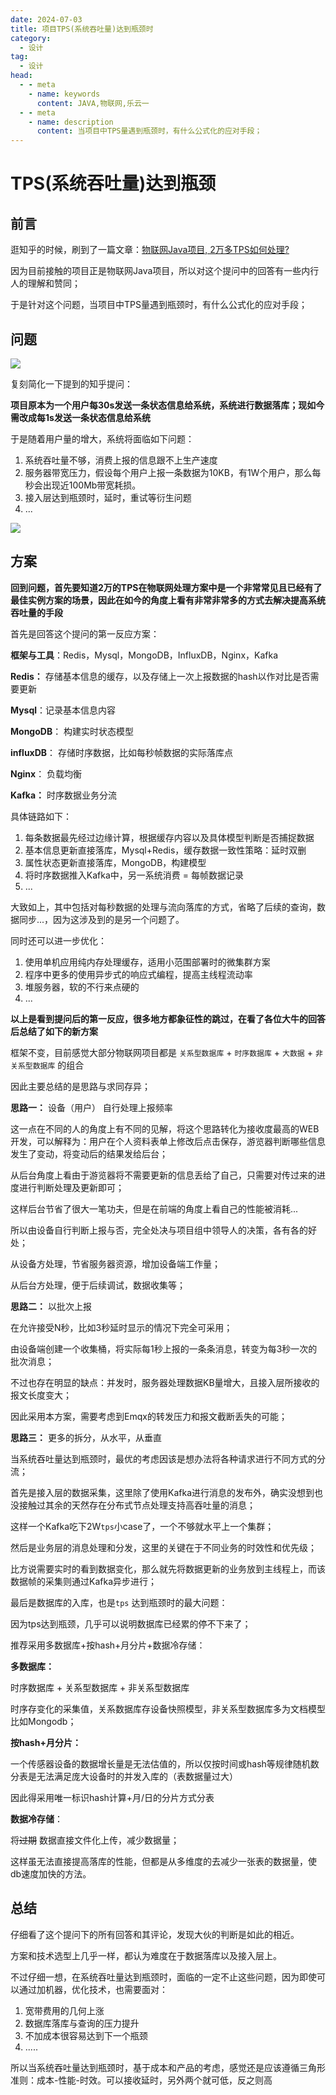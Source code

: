 ```yaml
---
date: 2024-07-03
title: 项目TPS(系统吞吐量)达到瓶颈时
category: 
  - 设计
tag:
  - 设计
head:
  - - meta
    - name: keywords
      content: JAVA,物联网,乐云一
  - - meta
    - name: description
      content: 当项目中TPS量遇到瓶颈时，有什么公式化的应对手段；
---
```

# TPS(系统吞吐量)达到瓶颈

## 前言

逛知乎的时候，刷到了一篇文章：[物联网Java项目, 2万多TPS如何处理?](https://www.zhihu.com/question/655958909)

因为目前接触的项目正是物联网Java项目，所以对这个提问中的回答有一些内行人的理解和赞同；

于是针对这个问题，当项目中TPS量遇到瓶颈时，有什么公式化的应对手段；

## 问题

![](https://leyunone-img.oss-cn-hangzhou.aliyuncs.com/image/2024-07-02/1.png)

复刻简化一下提到的知乎提问：

**项目原本为一个用户每30s发送一条状态信息给系统，系统进行数据落库；现如今需改成每1s发送一条状态信息给系统**

于是随着用户量的增大，系统将面临如下问题：

1. 系统吞吐量不够，消费上报的信息跟不上生产速度
2. 服务器带宽压力，假设每个用户上报一条数据为10KB，有1W个用户，那么每秒会出现近100Mb带宽耗损。
3. 接入层达到瓶颈时，延时，重试等衍生问题
4. ...

![](https://leyunone-img.oss-cn-hangzhou.aliyuncs.com/image/2024-07-02/2.png)

## 方案

**回到问题，首先要知道2万的TPS在物联网处理方案中是一个非常常见且已经有了最佳实例方案的场景，因此在如今的角度上看有非常非常多的方式去解决提高系统吞吐量的手段**

首先是回答这个提问的第一反应方案：

**框架与工具**：Redis，Mysql，MongoDB，InfluxDB，Nginx，Kafka

**Redis：** 存储基本信息的缓存，以及存储上一次上报数据的hash以作对比是否需要更新

**Mysql**：记录基本信息内容

**MongoDB**： 构建实时状态模型

**influxDB**： 存储时序数据，比如每秒帧数据的实际落库点

**Nginx**： 负载均衡

**Kafka：** 时序数据业务分流

具体链路如下：

1. 每条数据最先经过边缘计算，根据缓存内容以及具体模型判断是否捕捉数据
2. 基本信息更新直接落库，Mysql+Redis，缓存数据一致性策略：延时双删
3. 属性状态更新直接落库，MongoDB，构建模型
4. 将时序数据推入Kafka中，另一系统消费 = 每帧数据记录
5. ...

大致如上，其中包括对每秒数据的处理与流向落库的方式，省略了后续的查询，数据同步...，因为这涉及到的是另一个问题了。

同时还可以进一步优化：

1. 使用单机应用纯内存处理缓存，适用小范围部署时的微集群方案
2. 程序中更多的使用异步式的响应式编程，提高主线程流动率
3. 堆服务器，软的不行来点硬的
4. ...

**以上是看到提问后的第一反应，很多地方都象征性的跳过，在看了各位大牛的回答后总结了如下的新方案**

框架不变，目前感觉大部分物联网项目都是 `关系型数据库` + `时序数据库` + `大数据` + `非关系型数据库` 的组合

因此主要总结的是思路与求同存异；

**思路一：** 设备（用户） 自行处理上报频率

这一点在不同的人的角度上有不同的见解，将这个思路转化为接收度最高的WEB开发，可以解释为：用户在个人资料表单上修改后点击保存，游览器判断哪些信息发生了变动，将变动后的结果发给后台；

从后台角度上看由于游览器将不需要更新的信息丢给了自己，只需要对传过来的进度进行判断处理及更新即可；

这样后台节省了很大一笔功夫，但是在前端的角度上看自己的性能被消耗...

所以由设备自行判断上报与否，完全处决与项目组中领导人的决策，各有各的好处；

从设备方处理，节省服务器资源，增加设备端工作量；

从后台方处理，便于后续调试，数据收集等；

**思路二：** 以批次上报

在允许接受N秒，比如3秒延时显示的情况下完全可采用；

由设备端创建一个收集桶，将实际每1秒上报的一条条消息，转变为每3秒一次的批次消息；

不过也存在明显的缺点：并发时，服务器处理数据KB量增大，且接入层所接收的报文长度变大；

因此采用本方案，需要考虑到Emqx的转发压力和报文截断丢失的可能；

**思路三：** 更多的拆分，从水平，从垂直

当系统吞吐量达到瓶颈时，最优的考虑因该是想办法将各种请求进行不同方式的分流；

首先是接入层的数据采集，这里除了使用Kafka进行消息的发布外，确实没想到也没接触过其余的天然存在分布式节点处理支持高吞吐量的消息；

这样一个Kafka吃下2W`tps`小case了，一个不够就水平上一个集群；

然后是业务层的消息处理和分发，这里的关键在于不同业务的时效性和优先级；

比方说需要实时的看到数据变化，那么就先将数据更新的业务放到主线程上，而该数据帧的采集则通过Kafka异步进行；

最后是数据库的入库，也是`tps` 达到瓶颈时的最大问题：

因为tps达到瓶颈，几乎可以说明数据库已经累的停不下来了；

推荐采用多数据库+按hash+月分片+数据冷存储：

**多数据库：** 

时序数据库 + 关系型数据库 + 非关系型数据库  

时序存变化的采集值，关系数据库存设备快照模型，非关系型数据库多为文档模型比如Mongodb；

**按hash+月分片：** 

一个传感器设备的数据增长量是无法估值的，所以仅按时间或hash等规律随机数分表是无法满足庞大设备时的并发入库的（表数据量过大）

因此得采用唯一标识hash计算+月/日的分片方式分表

**数据冷存储**：

将~~过期~~ 数据直接文件化上传，减少数据量；

这样虽无法直接提高落库的性能，但都是从多维度的去减少一张表的数据量，使db速度加快的方法。

## 总结

仔细看了这个提问下的所有回答和其评论，发现大伙的判断是如此的相近。

方案和技术选型上几乎一样，都认为难度在于数据落库以及接入层上。

不过仔细一想，在系统吞吐量达到瓶颈时，面临的一定不止这些问题，因为即使可以通过加机器，优化技术，也需要面对：

1. 宽带费用的几何上涨
2. 数据库落库与查询的压力提升
3. 不加成本很容易达到下一个瓶颈
4. .....

所以当系统吞吐量达到瓶颈时，基于成本和产品的考虑，感觉还是应该遵循三角形准则：成本-性能-时效。可以接收延时，另外两个就可低，反之则高